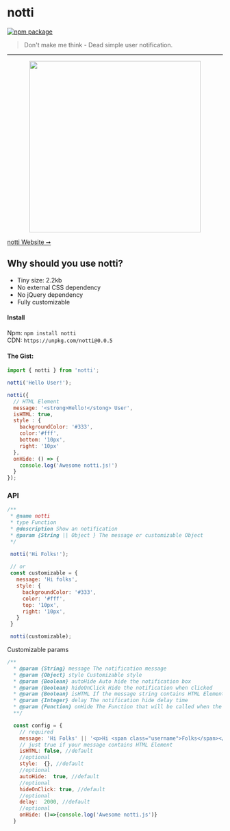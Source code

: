 # notti

[![npm package](https://img.shields.io/badge/npm-v0.0.5-lightgray.svg)](https://www.npmjs.com/package/notti)

> Don't make me think - Dead simple user notification.

---

<p align="center">
  <img src="https://cdn.rawgit.com/luisvinicius167/notti/master/img/notti.gif" width="400"/>
</p>

[notti Website ➞](https://notti.surge.sh/)

## Why should you use notti?
 * Tiny size: 2.2kb
 * No external CSS dependency
 * No jQuery dependency
 * Fully customizable

#### Install

Npm: `npm install notti` </br>
CDN: `https://unpkg.com/notti@0.0.5`


#### The Gist:

```javascript
import { notti } from 'notti';

notti('Hello User!');

notti({
  // HTML Element
  message: '<strong>Hello!</stong> User',
  isHTML: true,
  style : {
    backgroundColor: '#333',
    color:'#fff',
    bottom: '10px',
    right: '10px'
  },
  onHide: () => {
    console.log('Awesome notti.js!')
  }
});
```

### API

```javascript
/**
 * @name notti
 * type Function
 * @description Show an notification
 * @param {String || Object } The message or customizable Object
 */

 notti('Hi Folks!');
 
 // or
 const customizable = {
   message: 'Hi folks',
   style: {
     backgroundColor: '#333',
     color: '#fff',
     top: '10px',
     right: '10px',
   }
 }

 notti(customizable);
```


Customizable params

```javascript
/**
  * @param {String} message The notification message
  * @param {Object} style Customizable style
  * @param {Boolean} autoHide Auto hide the notification box
  * @param {Boolean} hideOnClick Hide the notification when clicked
  * @param {Boolean} isHTML If the message string contains HTML Element
  * @param {Integer} delay The notification hide delay time
  * @param {Function} onHide The Function that will be called when the notification disappear
  **/

  const config = {
    // required
    message: 'Hi Folks' || '<p>Hi <span class="username">Folks</span></p>',
    // just true if your message contains HTML Element
    isHTML: false, //default
    //optional
    style:  {}, //default
    //optional
    autoHide:  true, //default
    //optional
    hideOnClick: true, //default
    //optional
    delay:  2000, //default
    //optional
    onHide: ()=>{console.log('Awesome notti.js')}
  }
```